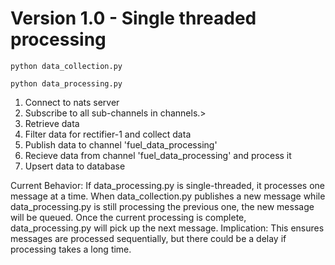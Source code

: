 # Version 1.0 - Single threaded processing

```python data_collection.py```

```python data_processing.py```

1. Connect to nats server
2. Subscribe to all sub-channels in channels.>
3. Retrieve data
4. Filter data for rectifier-1 and collect data
5. Publish data to channel 'fuel_data_processing'
6. Recieve data from channel 'fuel_data_processing' and process it
7. Upsert data to database

Current Behavior: If data_processing.py is single-threaded, it processes one message at a time. When data_collection.py publishes a new message while data_processing.py is still processing the previous one, the new message will be queued. Once the current processing is complete, data_processing.py will pick up the next message.
Implication: This ensures messages are processed sequentially, but there could be a delay if processing takes a long time.
